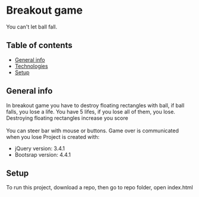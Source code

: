 # Breakout game
You can't let ball fall.
## Table of contents
* [General info](#general-info)
* [Technologies](#technologies)
* [Setup](#setup)

## General info
In breakout game you have to destroy floating rectangles with ball, if ball falls, you lose a life. You have 5 lifes, if you lose all of them, you lose. Destroying floating rectangles increase you score
<br/><br/>
You can steer bar with mouse or buttons. Game over is communicated when you lose
Project is created with:
* jQuery version: 3.4.1
* Bootsrap version: 4.4.1
## Setup
To run this project, download a repo, then go to repo folder, open index.html
